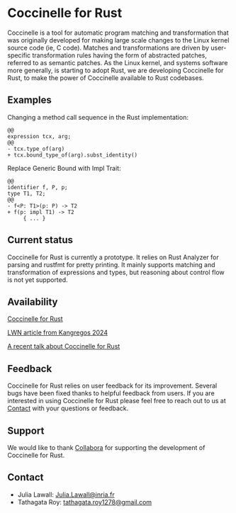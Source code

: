 # Coccinelle for Rust

Coccinelle is a tool for automatic program matching and transformation that
was originally developed for making large scale changes to the Linux kernel
source code (ie, C code).  Matches and transformations are driven by
user-specific transformation rules having the form of abstracted patches,
referred to as semantic patches. As the Linux kernel, and systems software
more generally, is starting to adopt Rust, we are developing Coccinelle for
Rust, to make the power of Coccinelle available to Rust codebases.

## Examples

Changing a method call sequence in the Rust implementation:

<pre><code class="language-diff hljs"><span class="hljs-title">@@</span>
<span class="hljs-keyword">expression</span> tcx, arg;
<span class="hljs-title">@@</span>
<span class="hljs-deletion">- tcx.type_of(arg)</span>
<span class="hljs-addition">+ tcx.bound_type_of(arg).subst_identity()</span>
</code></pre>

Replace Generic Bound with Impl Trait:

<pre><code class="language-diff hljs"><span class="hljs-title">@@</span>
<span class="hljs-keyword">identifier</span> f, P, p;
<span class="hljs-keyword">type</span> T1, T2;
<span class="hljs-title">@@</span>
<span class="hljs-deletion">- f&lt;P: T1&gt;(p: P) -&gt; T2</span>
<span class="hljs-addition">+ f(p: impl T1) -&gt; T2</span>
     { ... }
</code></pre>

## Current status

Coccinelle for Rust is currently a prototype.  It relies on Rust Analyzer
for parsing and rustfmt for pretty printing.  It mainly supports matching
and transformation of expressions and types, but reasoning about control
flow is not yet supported.

## Availability

[Coccinelle for Rust](https://gitlab.inria.fr/coccinelle/coccinelleforrust.git)

[LWN article from Kangregos 2024](https://lwn.net/Articles/991399/)

[A recent talk about Coccinelle for Rust](https://gitlab.inria.fr/coccinelle/coccinelleforrust/-/raw/ctl2/talks/lpc24.pdf?ref_type=heads)

## Feedback

Coccinelle for Rust relies on user feedback for its improvement.
Several bugs have been fixed thanks to helpful feedback from users.
If you are interested in using Coccinelle for Rust please feel free to
reach out to us at [Contact](#contact) with your questions or feedback.


## Support

We would like to thank [Collabora](https://www.collabora.com) for supporting
the development of Coccinelle for Rust.

## Contact

- Julia Lawall: [Julia.Lawall@inria.fr](mailto:Julia.Lawall@inria.fr)
- Tathagata Roy: [tathagata.roy1278@gmail.com](mailto:tathagata.roy1278@gmail.com)
